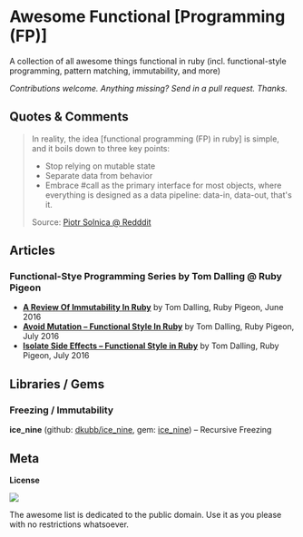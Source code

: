 # Awesome Functional [Programming (FP)]

A collection of all awesome things functional in ruby (incl. functional-style programming, pattern matching, immutability, and more)

_Contributions welcome. Anything missing? Send in a pull request. Thanks._



## Quotes & Comments

> In reality, the idea [functional programming (FP) in ruby] is simple, and it boils down to three key points:
>
> - Stop relying on mutable state
> - Separate data from behavior
> - Embrace #call as the primary interface for most objects,
>   where everything is designed as a data pipeline: data-in, data-out, that's it.
>
>  Source: [Piotr Solnica @ Redddit](https://www.reddit.com/r/ruby/comments/7y7gvw/functional_programming_in_ruby/)



## Articles

### Functional-Stye Programming Series by Tom Dalling @ Ruby Pigeon

- **[A Review Of Immutability In Ruby](https://www.rubypigeon.com/posts/a-review-of-immutability-in-ruby)**  by Tom Dalling, Ruby Pigeon, June 2016
- **[Avoid Mutation – Functional Style In Ruby](https://www.rubypigeon.com/posts/avoid-mutation-functional-style-in-ruby)**  by Tom Dalling, Ruby Pigeon, July 2016
- **[Isolate Side Effects – Functional Style in Ruby](https://www.rubypigeon.com/posts/isolate-side-effects-functional-style-in-ruby)**   by Tom Dalling, Ruby Pigeon, July 2016




## Libraries / Gems


### Freezing / Immutability

**ice_nine** (github: [dkubb/ice_nine](https://github.com/dkubb/ice_nine), gem: [ice_nine](https://rubygems.org/gems/ice_nine))  – Recursive Freezing 




## Meta

**License**

![](https://publicdomainworks.github.io/buttons/zero88x31.png)

The awesome list is dedicated to the public domain. Use it as you please with no restrictions whatsoever.
